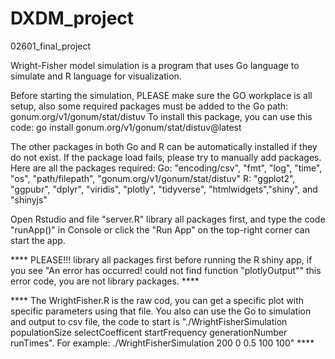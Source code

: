 # DXDM_project
 02601_final_project

Wright-Fisher model simulation is a program that uses Go language to simulate and R language for visualization.

Before starting the simulation, PLEASE make sure the GO workplace is all setup, also some required packages must be added to the Go path: gonum.org/v1/gonum/stat/distuv
To install this package, you can use this code:
go install gonum.org/v1/gonum/stat/distuv@latest



The other packages in both Go and R can be automatically installed if they do not exist.
If the package load fails, please try to manually add packages. Here are all the packages required:
Go: 	"encoding/csv", "fmt",		"log", "time", "os",	"path/filepath", "gonum.org/v1/gonum/stat/distuv"
R: "ggplot2", "ggpubr", "dplyr", "viridis", "plotly", "tidyverse", "htmlwidgets","shiny", and "shinyjs" 

Open Rstudio and file "server.R" library all packages first, and type the code "runApp()" in Console or click the "Run App" on the top-right corner can start the app.

**** PLEASE!!! library all packages first before running the R shiny app, if you see "An error has occurred! could not find function "plotlyOutput"" this error code, you are not library packages. ****

**** The WrightFisher.R is the raw cod, you can get a specific plot with specific parameters using that file. You also can use the Go to simulation and output to csv file, the code to start is "./WrightFisherSimulation populationSize selectCoefficent startFrequency generationNumber runTimes". For example: ./WrightFisherSimulation 200 0 0.5 100 100" ****
